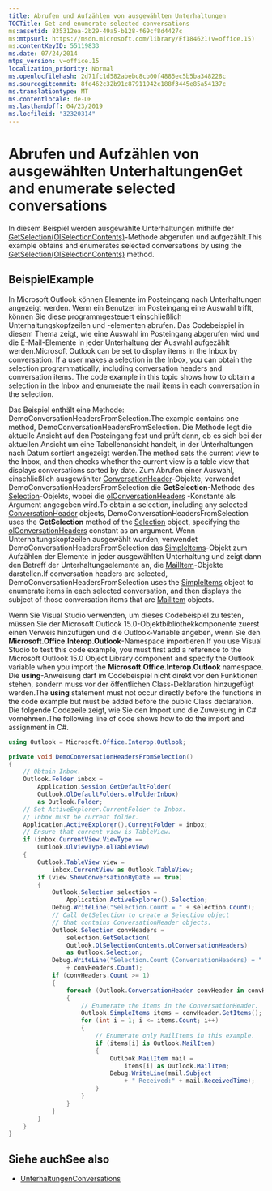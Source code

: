 ```yaml
---
title: Abrufen und Aufzählen von ausgewählten Unterhaltungen
TOCTitle: Get and enumerate selected conversations
ms:assetid: 835312ea-2b29-49a5-b128-f69cf8d4427c
ms:mtpsurl: https://msdn.microsoft.com/library/Ff184621(v=office.15)
ms:contentKeyID: 55119833
ms.date: 07/24/2014
mtps_version: v=office.15
localization_priority: Normal
ms.openlocfilehash: 2d71fc1d582abebc8cb00f4885ec5b5ba348228c
ms.sourcegitcommit: 8fe462c32b91c87911942c188f3445e85a54137c
ms.translationtype: MT
ms.contentlocale: de-DE
ms.lasthandoff: 04/23/2019
ms.locfileid: "32320314"
---
```

# <a name="get-and-enumerate-selected-conversations"></a><span data-ttu-id="91bef-102">Abrufen und Aufzählen von ausgewählten Unterhaltungen</span><span class="sxs-lookup"><span data-stu-id="91bef-102">Get and enumerate selected conversations</span></span>

<span data-ttu-id="91bef-103">In diesem Beispiel werden ausgewählte Unterhaltungen mithilfe der [GetSelection(OlSelectionContents)](https://msdn.microsoft.com/library/ff185002\(v=office.15\))-Methode abgerufen und aufgezählt.</span><span class="sxs-lookup"><span data-stu-id="91bef-103">This example obtains and enumerates selected conversations by using the [GetSelection(OlSelectionContents)](https://msdn.microsoft.com/library/ff185002\(v=office.15\)) method.</span></span>

## <a name="example"></a><span data-ttu-id="91bef-104">Beispiel</span><span class="sxs-lookup"><span data-stu-id="91bef-104">Example</span></span>

<span data-ttu-id="91bef-p101">In Microsoft Outlook können Elemente im Posteingang nach Unterhaltungen angezeigt werden. Wenn ein Benutzer im Posteingang eine Auswahl trifft, können Sie diese programmgesteuert einschließlich Unterhaltungskopfzeilen und -elementen abrufen. Das Codebeispiel in diesem Thema zeigt, wie eine Auswahl im Posteingang abgerufen wird und die E-Mail-Elemente in jeder Unterhaltung der Auswahl aufgezählt werden.</span><span class="sxs-lookup"><span data-stu-id="91bef-p101">Microsoft Outlook can be set to display items in the Inbox by conversation. If a user makes a selection in the Inbox, you can obtain the selection programmatically, including conversation headers and conversation items. The code example in this topic shows how to obtain a selection in the Inbox and enumerate the mail items in each conversation in the selection.</span></span>

<span data-ttu-id="91bef-108">Das Beispiel enthält eine Methode: DemoConversationHeadersFromSelection.</span><span class="sxs-lookup"><span data-stu-id="91bef-108">The example contains one method, DemoConversationHeadersFromSelection.</span></span> <span data-ttu-id="91bef-109">Die Methode legt die aktuelle Ansicht auf den Posteingang fest und prüft dann, ob es sich bei der aktuellen Ansicht um eine Tabellenansicht handelt, in der Unterhaltungen nach Datum sortiert angezeigt werden.</span><span class="sxs-lookup"><span data-stu-id="91bef-109">The method sets the current view to the Inbox, and then checks whether the current view is a table view that displays conversations sorted by date.</span></span> <span data-ttu-id="91bef-110">Zum Abrufen einer Auswahl, einschließlich ausgewählter [ConversationHeader](https://msdn.microsoft.com/library/ff184727\(v=office.15\))-Objekte, verwendet DemoConversationHeadersFromSelection die **GetSelection**-Methode des [Selection](https://msdn.microsoft.com/library/bb612099\(v=office.15\))-Objekts, wobei die [olConversationHeaders](https://msdn.microsoft.com/library/ff184867\(v=office.15\)) -Konstante als Argument angegeben wird.</span><span class="sxs-lookup"><span data-stu-id="91bef-110">To obtain a selection, including any selected [ConversationHeader](https://msdn.microsoft.com/library/ff184727\(v=office.15\)) objects, DemoConversationHeadersFromSelection uses the **GetSelection** method of the [Selection](https://msdn.microsoft.com/library/bb612099\(v=office.15\)) object, specifying the [olConversationHeaders](https://msdn.microsoft.com/library/ff184867\(v=office.15\)) constant as an argument.</span></span> <span data-ttu-id="91bef-111">Wenn Unterhaltungskopfzeilen ausgewählt wurden, verwendet DemoConversationHeadersFromSelection das [SimpleItems](https://msdn.microsoft.com/library/ff184992\(v=office.15\))-Objekt zum Aufzählen der Elemente in jeder ausgewählten Unterhaltung und zeigt dann den Betreff der Unterhaltungselemente an, die [MailItem](https://msdn.microsoft.com/library/bb643865\(v=office.15\))-Objekte darstellen.</span><span class="sxs-lookup"><span data-stu-id="91bef-111">If conversation headers are selected, DemoConversationHeadersFromSelection uses the [SimpleItems](https://msdn.microsoft.com/library/ff184992\(v=office.15\)) object to enumerate items in each selected conversation, and then displays the subject of those conversation items that are [MailItem](https://msdn.microsoft.com/library/bb643865\(v=office.15\)) objects.</span></span>

<span data-ttu-id="91bef-112">Wenn Sie Visual Studio verwenden, um dieses Codebeispiel zu testen, müssen Sie der Microsoft Outlook 15.0-Objektbibliothekkomponente zuerst einen Verweis hinzufügen und die Outlook-Variable angeben, wenn Sie den **Microsoft.Office.Interop.Outlook**-Namespace importieren.</span><span class="sxs-lookup"><span data-stu-id="91bef-112">If you use Visual Studio to test this code example, you must first add a reference to the Microsoft Outlook 15.0 Object Library component and specify the Outlook variable when you import the **Microsoft.Office.Interop.Outlook** namespace.</span></span> <span data-ttu-id="91bef-113">Die **using**-Anweisung darf im Codebeispiel nicht direkt vor den Funktionen stehen, sondern muss vor der öffentlichen Class-Deklaration hinzugefügt werden.</span><span class="sxs-lookup"><span data-stu-id="91bef-113">The **using** statement must not occur directly before the functions in the code example but must be added before the public Class declaration.</span></span> <span data-ttu-id="91bef-114">Die folgende Codezeile zeigt, wie Sie den Import und die Zuweisung in C\# vornehmen.</span><span class="sxs-lookup"><span data-stu-id="91bef-114">The following line of code shows how to do the import and assignment in C\#.</span></span>

```csharp
using Outlook = Microsoft.Office.Interop.Outlook;
```


```csharp
private void DemoConversationHeadersFromSelection()
{
    // Obtain Inbox.
    Outlook.Folder inbox =
        Application.Session.GetDefaultFolder(
        Outlook.OlDefaultFolders.olFolderInbox)
        as Outlook.Folder;
    // Set ActiveExplorer.CurrentFolder to Inbox.
    // Inbox must be current folder.
    Application.ActiveExplorer().CurrentFolder = inbox;
    // Ensure that current view is TableView.
    if (inbox.CurrentView.ViewType ==
        Outlook.OlViewType.olTableView)
    {
        Outlook.TableView view =
            inbox.CurrentView as Outlook.TableView;
        if (view.ShowConversationByDate == true)
        {
            Outlook.Selection selection =
                Application.ActiveExplorer().Selection;
            Debug.WriteLine("Selection.Count = " + selection.Count);
            // Call GetSelection to create a Selection object
            // that contains ConversationHeader objects.
            Outlook.Selection convHeaders =
                selection.GetSelection(
                Outlook.OlSelectionContents.olConversationHeaders)
                as Outlook.Selection;
            Debug.WriteLine("Selection.Count (ConversationHeaders) = " 
                + convHeaders.Count);
            if (convHeaders.Count >= 1)
            {
                foreach (Outlook.ConversationHeader convHeader in convHeaders)
                {
                    // Enumerate the items in the ConversationHeader.
                    Outlook.SimpleItems items = convHeader.GetItems();
                    for (int i = 1; i <= items.Count; i++)
                    {
                        // Enumerate only MailItems in this example.
                        if (items[i] is Outlook.MailItem)
                        {
                            Outlook.MailItem mail = 
                                items[i] as Outlook.MailItem;
                            Debug.WriteLine(mail.Subject 
                                + " Received:" + mail.ReceivedTime);
                        }
                    }
                }
            }
        }
    }
}
```

## <a name="see-also"></a><span data-ttu-id="91bef-115">Siehe auch</span><span class="sxs-lookup"><span data-stu-id="91bef-115">See also</span></span>

- [<span data-ttu-id="91bef-116">Unterhaltungen</span><span class="sxs-lookup"><span data-stu-id="91bef-116">Conversations</span></span>](conversations.md)

